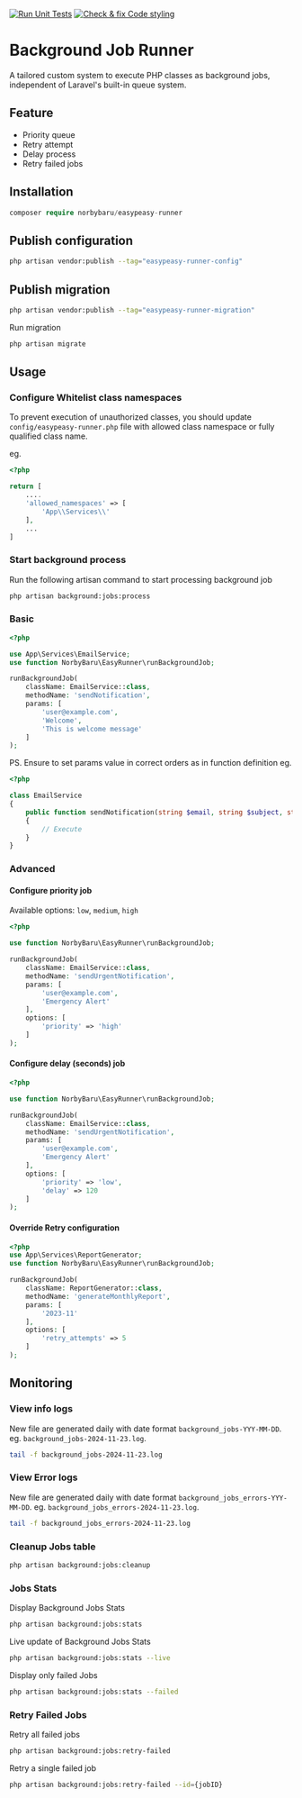 [![Run Unit Tests](https://github.com/norbybaru/easypeasy-runner/actions/workflows/test.yml/badge.svg)](https://github.com/norbybaru/easypeasy-runner/actions/workflows/test.yml) [![Check & fix Code styling](https://github.com/norbybaru/easypeasy-runner/actions/workflows/pint.yml/badge.svg)](https://github.com/norbybaru/easypeasy-runner/actions/workflows/pint.yml)


# Background Job Runner
A tailored custom system to execute PHP classes as background jobs, independent of Laravel's built-in queue system.

## Feature
- Priority queue
- Retry attempt
- Delay process
- Retry failed jobs 

## Installation
```php
composer require norbybaru/easypeasy-runner
```

## Publish configuration
```bash
php artisan vendor:publish --tag="easypeasy-runner-config"
```

## Publish migration
```bash
php artisan vendor:publish --tag="easypeasy-runner-migration"
```

Run migration
```bash
php artisan migrate
```

## Usage

### Configure Whitelist class namespaces 
To prevent execution of unauthorized classes, you should update `config/easypeasy-runner.php` file
with allowed class namespace or fully qualified class name.

eg. 
```php
<?php

return [
    ....
    'allowed_namespaces' => [
        'App\\Services\\'
    ],
    ...
]
```

### Start background process
Run the following artisan command to start processing background job
```bash
php artisan background:jobs:process
```

### Basic
```php
<?php

use App\Services\EmailService;
use function NorbyBaru\EasyRunner\runBackgroundJob;

runBackgroundJob(
    className: EmailService::class, 
    methodName: 'sendNotification',
    params: [
        'user@example.com', 
        'Welcome',
        'This is welcome message'
    ]
);
```

PS. Ensure to set params value in correct orders as in function definition
eg.
```php
<?php

class EmailService
{
    public function sendNotification(string $email, string $subject, string $message)
    {
        // Execute
    }
}
```

### Advanced
#### Configure priority job 
Available options: `low`, `medium`, `high`
```php
<?php

use function NorbyBaru\EasyRunner\runBackgroundJob;

runBackgroundJob(
    className: EmailService::class,
    methodName: 'sendUrgentNotification',
    params: [
        'user@example.com',
        'Emergency Alert'
    ],
    options: [
        'priority' => 'high'
    ]
);
```

#### Configure delay (seconds) job
```php
<?php

use function NorbyBaru\EasyRunner\runBackgroundJob;

runBackgroundJob(
    className: EmailService::class,
    methodName: 'sendUrgentNotification',
    params: [
        'user@example.com',
        'Emergency Alert'
    ],
    options: [
        'priority' => 'low',
        'delay' => 120
    ]
);

```

#### Override Retry configuration
```php
<?php
use App\Services\ReportGenerator;
use function NorbyBaru\EasyRunner\runBackgroundJob;

runBackgroundJob(
    className: ReportGenerator::class, 
    methodName: 'generateMonthlyReport', 
    params: [
        '2023-11'
    ], 
    options: [
        'retry_attempts' => 5
    ]
);
```

## Monitoring
### View info logs
New file are generated daily with date format `background_jobs-YYY-MM-DD`. 
eg. `background_jobs-2024-11-23.log`.
```bash
tail -f background_jobs-2024-11-23.log
```

### View Error logs
New file are generated daily with date format `background_jobs_errors-YYY-MM-DD`.
eg. `background_jobs_errors-2024-11-23.log`.
```bash
tail -f background_jobs_errors-2024-11-23.log
```

### Cleanup Jobs table
```bash
php artisan background:jobs:cleanup
```

### Jobs Stats
Display Background Jobs Stats
```bash
php artisan background:jobs:stats
```

Live update of Background Jobs Stats
```bash
php artisan background:jobs:stats --live
```

Display only failed Jobs
```bash
php artisan background:jobs:stats --failed
```

### Retry Failed Jobs
Retry all failed jobs
```bash
php artisan background:jobs:retry-failed
```

Retry a single failed job
```bash
php artisan background:jobs:retry-failed --id={jobID}
```